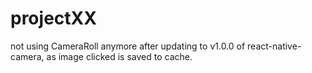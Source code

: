 # projectXX
not using CameraRoll anymore after updating to v1.0.0 of react-native-camera, as image clicked is saved to cache.

